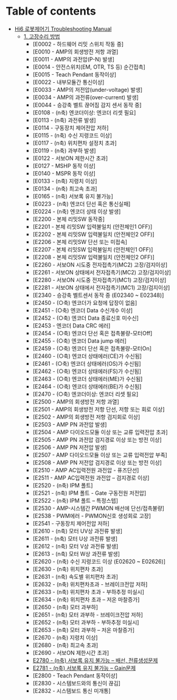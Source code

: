 # Table of contents

* [Hi6 로봇제어기 Troubleshooting Manual](README.md)
    * [1. 고장수리 방법](1_Troubleshooting/README.md)
        * [E0002 - 하드웨어 리밋 스위치 작동 중]
        * [E0010 - AMP의 회생방전 저항 과열]
        * [E0011 - AMP의 과전압(P-N) 발생]
        * [E0014 - 안전스위치(EM, OTR, TS 등) 순간접촉]
        * [E0015 - Teach Pendant 동작이상]
        * [E0022 - 내부모듈간 통신이상]
        * [E0033 - AMP의 저전압(under-voltage) 발생]
        * [E0034 - AMP의 과전류(over-current) 발생]
        * [E0044 - 승강축 벨트 끊어짐 감지 센서 동작 중]
        * [E0108 - (n축) 엔코더이상: 엔코더 리셋 필요]
        * [E0113 - (n축) 과전류 발생]
        * [E0114 - 구동장치 제어전압 저하]
        * [E0115 - (n축) 수신 지령코드 이상]
        * [E0117 - (n축) 위치편차 설정치 초과]
        * [E0119 - (n축) 과부하 발생]
        * [E0122 - 서보ON 제한시간 초과]
        * [E0127 - MSHP 동작 이상]
        * [E0140 - MSPR 동작 이상]
        * [E0133 - (n축) 지령치 이상]
        * [E0134 - (n축) 최고속 초과]
        * [E0165 - (n축) 서보록 유지 불가능]
        * [E0223 - (n축) 엔코더 단선 혹은 통신실패]
        * [E0224 - (n축) 엔코더 상태 이상 발생]
        * [E2200 - 본체 리밋SW 동작중]
        * [E2201 - 본체 리밋SW 입력불일치 (안전체인1 OFF)]
        * [E2202 - 본체 리밋SW 입력불일치 (안전체인2 OFF)]
        * [E2206 - 본체 리밋SW 단선 또는 미접속]
        * [E2207 - 본체 리밋SW 입력불일치 (안전체인1 OFF)]
        * [E2208 - 본체 리밋SW 입력불일치 (안전체인2 OFF)]
        * [E2260 - 서보ON 시도중 전자접촉기(MC2) 고장/검지이상]
        * [E2261 - 서보ON 상태에서 전자접촉기(MC2) 고장/검지이상]
        * [E2280 - 서보ON 시도중 전자접촉기(MC1) 고장/검지이상]
        * [E2281 - 서보ON 상태에서 전자접촉기(MC1) 고장/검지이상]
        * [E2340 - 승강축 벨트센서 동작 중 (E02340 ~ E02348)]
        * [E2450 - (○축) 엔코더가 요청에 답장이 없음]
        * [E2451 - (○축) 엔코더 Data 수신개수 이상]
        * [E2452 - (○축) 엔코더 Data 종료신호 미수신]
        * [E2453 - 엔코더 Data CRC 에러]
        * [E2454 - (○축) 엔코더 단선 혹은 접촉불량-모터Off]
        * [E2455 - (○축) 엔코더 Data jump 에러]
        * [E2459 - (○축) 엔코더 단선 혹은 접촉불량-모터On]
        * [E2460 - (○축) 엔코더 상태에러(CE)가 수신됨]
        * [E2461 - (○축) 엔코더 상태에러(OS)가 수신됨]
        * [E2462 - (○축) 엔코더 상태에러(FS)가 수신됨]
        * [E2463 - (○축) 엔코더 상태에러(ME)가 수신됨]
        * [E2464 - (○축) 엔코더 상태에러(BE)가 수신됨]
        * [E2470 - (○축) 엔코더이상: 엔코더 리셋 필요]
        * [E2500 - AMP의 회생방전 저항 과열]
        * [E2501 - AMP의 회생방전 저항 단선, 저항 또는 회로 이상]
        * [E2502 - AMP의 회생방전 저항 검지회로 이상]
        * [E2503 - AMP PN 과전압 발생]
        * [E2504 - AMP 다이오드모듈 이상 또는 교류 입력전압 초과]
        * [E2505 - AMP PN 과전압 검지경로 이상 또는 방전 이상]
        * [E2506 - AMP PN 저전압 발생]
        * [E2507 - AMP 다이오드모듈 이상 또는 교류 입력전압 부족]
        * [E2508 - AMP PN 저전압 검지경로 이상 또는 방전 이상]
        * [E2510 - AMP AC입력전원 과전압 - 퓨즈단선]
        * [E2511 - AMP AC입력전원 과전압 – 검지경로 이상]
        * [E2520 - (n축) IPM 폴트]
        * [E2521 - (n축) IPM 폴트 - Gate 구동전원 저전압]
        * [E2522 - (n축) IPM 폴트 – 특정스텝]
        * [E2530 - AMP-시스템간 PWMON 배선에 단선/접촉불량]
        * [E2538 - PWM에러 - PWMON신호 생성회로 고장]
        * [E2541 - 구동장치 제어전압 저하]
        * [E2610 - (n축) 모터 UV상 과전류 발생]
        * [E2611 - (n축) 모터 U상 과전류 발생]
        * [E2612 - (n축) 모터 V상 과전류 발생]
        * [E2613 - (n축) 모터 W상 과전류 발생]
        * [E2620 - (n축) 수신 지령코드 이상 (E02620 ~ E02626)]
        * [E2630 - (n축) 위치편차 초과]
        * [E2631 - (n축) 속도별 위치편차 초과]
        * [E2632 - (n축) 위치편차초과 - 브레이크전압 저하]
        * [E2633 - (n축) 위치편차 초과 - 부하추정 미실시]
        * [E2634 - (n축) 위치편차 초과 – 저온 마찰증가]
        * [E2650 - (n축) 모터 과부하]
        * [E2651 - (n축) 모터 과부하 - 브레이크전압 저하]
        * [E2652 - (n축) 모터 과부하 - 부하추정 미실시]
        * [E2653 - (n축) 모터 과부하 – 저온 마찰증가]
        * [E2670 - (n축) 지령치 이상]
        * [E2680 - (n축) 최고속 초과]
        * [E2690 - 서보ON 제한시간 초과]
        * [E2780 - (n축) 서보록 유지 불가능 – 배선, 전류생성문제](1_Troubleshooting/E2780.md)
        * [E2781 - (n축) 서보록 유지 불가능 – Gain문제](1_Troubleshooting/E2781.md)
        * [E2800 - Teach Pendant 동작이상]
        * [E2830 - 시스템보드와의 통신이 끊김]
        * [E2832 - 시스템보드 통신 미개통]

